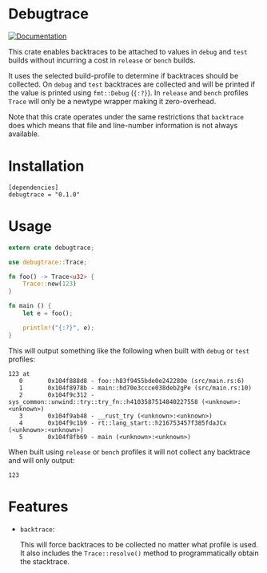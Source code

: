 # Debugtrace

[![Documentation](https://img.shields.io/badge/rustdoc-documentation-blue.svg)](http://m4rw3r.github.io/debugtrace_rs)

This crate enables backtraces to be attached to values in `debug` and `test` builds without
incurring a cost in `release` or `bench` builds.

It uses the selected build-profile to determine if backtraces should be collected. On `debug`
and `test` backtraces are collected and will be printed if the value is printed using
`fmt::Debug` (`{:?}`). In `release` and `bench` profiles `Trace` will only be a newtype wrapper
making it zero-overhead.

Note that this crate operates under the same restrictions that `backtrace` does which means that
file and line-number information is not always available.

# Installation

```
[dependencies]
debugtrace = "0.1.0"
```

# Usage

```rust
extern crate debugtrace;

use debugtrace::Trace;

fn foo() -> Trace<u32> {
    Trace::new(123)
}

fn main () {
    let e = foo();

    println!("{:?}", e);
}
```

This will output something like the following when built with `debug` or `test` profiles:

```
123 at
   0       0x104f888d8 - foo::h83f9455bde0e24228Oe (src/main.rs:6)
   1       0x104f8978b - main::hd70e3ccce038deb2gPe (src/main.rs:10)
   2       0x104f9c312 - sys_common::unwind::try::try_fn::h4103587514840227558 (<unknown>:<unknown>)
   3       0x104f9ab48 - __rust_try (<unknown>:<unknown>)
   4       0x104f9c1b9 - rt::lang_start::h216753457f385fdaJCx (<unknown>:<unknown>)
   5       0x104f8fb69 - main (<unknown>:<unknown>)
```

When built using `release` or `bench` profiles it will not collect any backtrace and will only output:

```
123
```

# Features

* `backtrace`:

  This will force backtraces to be collected no matter what profile is used. It also includes
  the `Trace::resolve()` method to programmatically obtain the stacktrace.
